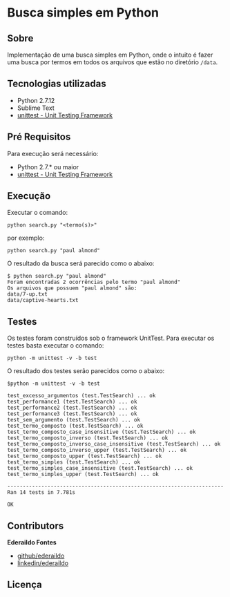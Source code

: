 
# Busca simples em Python

## Sobre

Implementação de uma busca simples em Python, onde o intuito é fazer uma busca por termos em todos os arquivos que estão no diretório `/data`.


## Tecnologias utilizadas

* Python 2.7.12
* Sublime Text
* [unittest - Unit Testing Framework](https://docs.python.org/3/library/unittest.html)

## Pré Requisitos

Para execução será necessário:

* Python 2.7.* ou maior
* [unittest - Unit Testing Framework](https://docs.python.org/3/library/unittest.html)

## Execução

Executar o comando:

```
python search.py "<termo(s)>"
```
por exemplo:

```
python search.py "paul almond"
```
O resultado da busca será parecido como o abaixo:

```
$ python search.py "paul almond"
Foram encontradas 2 ocorrências pelo termo "paul almond" 
Os arquivos que possuem "paul almond" são:
data/7-up.txt
data/captive-hearts.txt
```




## Testes

Os testes foram construídos sob o framework UnitTest. Para executar os testes basta executar o comando:

```
python -m unittest -v -b test
```
O resultado dos testes serão parecidos como o abaixo:

```
$python -m unittest -v -b test

test_excesso_argumentos (test.TestSearch) ... ok
test_performance1 (test.TestSearch) ... ok
test_performance2 (test.TestSearch) ... ok
test_performance3 (test.TestSearch) ... ok
test_sem_argumento (test.TestSearch) ... ok
test_termo_composto (test.TestSearch) ... ok
test_termo_composto_case_insensitive (test.TestSearch) ... ok
test_termo_composto_inverso (test.TestSearch) ... ok
test_termo_composto_inverso_case_insensitive (test.TestSearch) ... ok
test_termo_composto_inverso_upper (test.TestSearch) ... ok
test_termo_composto_upper (test.TestSearch) ... ok
test_termo_simples (test.TestSearch) ... ok
test_termo_simples_case_insensitive (test.TestSearch) ... ok
test_termo_simples_upper (test.TestSearch) ... ok

----------------------------------------------------------------------
Ran 14 tests in 7.781s

OK
```

## Contributors

**Ederaildo Fontes**

* [github/ederaildo](https://github.com/ederaildo)
* [linkedin/ederaildo](https://www.linkedin.com/in/ederaildo/)

## Licença
